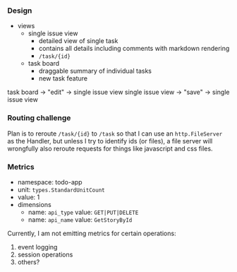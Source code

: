 ### Design

- views
  - single issue view
    - detailed view of single task
    - contains all details including comments with markdown rendering
    - `/task/{id}`
  - task board
    - draggable summary of individual tasks
    - new task feature

task board -> "edit" -> single issue view
single issue view -> "save" -> single issue view

### Routing challenge

Plan is to reroute `/task/{id}` to `/task` so that I can use an `http.FileServer` as the Handler,
but unless I try to identify ids (or files),
a file server will wrongfully also reroute requests for things like javascript and css files.

### Metrics

- namespace: todo-app
- unit: `types.StandardUnitCount`
- value: 1
- dimensions
  - name: `api_type` value: `GET|PUT|DELETE`
  - name: `api_name` value: `GetStoryById`

Currently, I am not emitting metrics for certain operations:

1. event logging
1. session operations
1. others?

